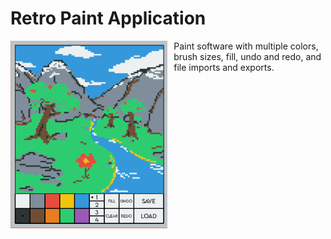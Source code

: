 <h1 align="left">Retro Paint Application</h1>
<img src=".github/2024-10-20_13-13.png"
     alt="Image"
     style="float: left; margin-right: 10px; height: 300px" />
Paint software with multiple colors, brush sizes, fill, undo and redo, and file imports and exports.
